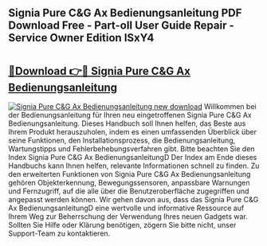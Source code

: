 ## Signia Pure C&G Ax Bedienungsanleitung PDF Download Free - Part-oII User Guide Repair - Service Owner Edition ISxY4

# <h2><a href="http://df37h1e.blite.top/?on=Signia+Pure+C%26G+Ax+Bedienungsanleitung">🔗Download 👉🔴 Signia Pure C&G Ax Bedienungsanleitung</a></h2>

[![Signia Pure C&G Ax Bedienungsanleitung new download](https://i.imgur.com/lujVjoI.png)](http://df37h1e.blite.top/?on=Signia+Pure+C%26G+Ax+Bedienungsanleitung)
Willkommen bei der Bedienungsanleitung für Ihren neu eingetroffenen Signia Pure C&G Ax Bedienungsanleitung. Dieses Handbuch soll Ihnen helfen, das Beste aus Ihrem Produkt herauszuholen, indem es einen umfassenden Überblick über seine Funktionen, den Installationsprozess, die Bedienungsanleitung, Wartungstipps und Fehlerbehebungsverfahren gibt. Bitte beachten Sie den Index Signia Pure C&G Ax BedienungsanleitungD Der Index am Ende dieses Handbuchs kann Ihnen helfen, relevante Informationen schnell zu finden. Zu den erweiterten Funktionen von Signia Pure C&G Ax Bedienungsanleitung gehören Objekterkennung, Bewegungssensoren, anpassbare Warnungen und Fernzugriff, auf die alle über die Benutzeroberfläche zugegriffen und angepasst werden können. Wir gehen davon aus, dass das Signia Pure C&G Ax BedienungsanleitungD eine wertvolle und informative Ressource auf Ihrem Weg zur Beherrschung der Verwendung Ihres neuen Gadgets war. Sollten Sie Hilfe oder Klärung benötigen, zögern Sie bitte nicht, unser Support-Team zu kontaktieren.
